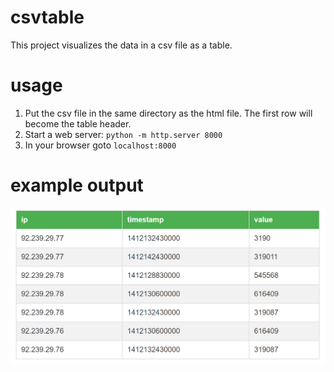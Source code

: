 # csvtable
This project visualizes the data in a csv file as a table.

# usage
1. Put the csv file in the same directory as the html file. The first row will become the table header.
1. Start a web server: `python -m http.server 8000`
1. In your browser goto `localhost:8000`

# example output
<img src="./images/example.png" width="600">

